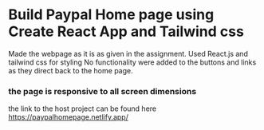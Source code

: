 # Build Paypal Home page using Create React App and Tailwind css

Made the webpage as it is as given in the assignment. Used React.js and tailwind css for styling
No functionality were added to the buttons and links as they direct back to the home page.

### the page is responsive to all screen dimensions

the link to the host project can be found here
https://paypalhomepage.netlify.app/
